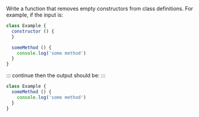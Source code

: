Write a function that removes empty constructors from class definitions.
For example, if the input is:

```js
class Example {
  constructor () {
  }

  someMethod () {
    console.log('some method')
  }
}
```

::: continue
then the output should be:
:::

```js
class Example {
  someMethod () {
    console.log('some method')
  }
}
```
